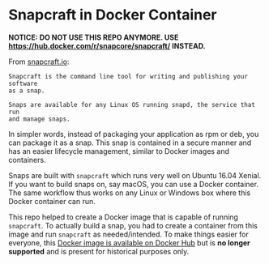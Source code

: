 # Snapcraft in Docker Container

**NOTICE: DO NOT USE THIS REPO ANYMORE. USE https://hub.docker.com/r/snapcore/snapcraft/ INSTEAD.**

From [snapcraft.io](https://snapcraft.io/):

    Snapcraft is the command line tool for writing and publishing your software
    as a snap.

    Snaps are available for any Linux OS running snapd, the service that run
    and manage snaps.

In simpler words, instead of packaging your application as rpm or deb, you can
package it as a snap. This snap is contained in a secure manner and has an
easier lifecycle management, similar to Docker images and containers.

Snaps are built with ``snapcraft`` which runs very well on Ubuntu 16.04 Xenial.
If you want to build snaps on, say macOS, you can use a Docker container. The same
workflow thus works on any Linux or Windows box where this Docker container can run.

This repo helped to create a Docker image that is capable of running
``snapcraft``. To actually build a snap, you had to create a container from
this image and run ``snapcraft`` as needed/intended. To make things easier
for everyone, this [Docker image is available on Docker Hub](https://hub.docker.com/r/codeghar/snapcraft/)
but is **no longer supported** and is present for historical purposes only.

